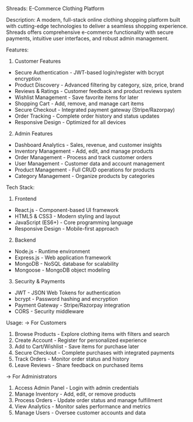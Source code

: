 Shreads: E-Commerce Clothing Platform

Description:
A modern, full-stack online clothing shopping platform built with cutting-edge technologies to deliver a seamless shopping experience. Shreads offers comprehensive e-commerce functionality with secure payments, intuitive user interfaces, and robust admin management.

Features:

1. Customer Features

- Secure Authentication - JWT-based login/register with bcrypt encryption
- Product Discovery - Advanced filtering by category, size, price, brand
- Reviews & Ratings - Customer feedback and product reviews system
- Wishlist Management - Save favorite items for later
- Shopping Cart - Add, remove, and manage cart items
- Secure Checkout - Integrated payment gateway (Stripe/Razorpay)
- Order Tracking - Complete order history and status updates
- Responsive Design - Optimized for all devices

2. Admin Features

- Dashboard Analytics - Sales, revenue, and customer insights
- Inventory Management - Add, edit, and manage products
- Order Management - Process and track customer orders
- User Management - Customer data and account management
- Product Management - Full CRUD operations for products
- Category Management - Organize products by categories

Tech Stack:

1. Frontend

- React.js - Component-based UI framework
- HTML5 & CSS3 - Modern styling and layout
- JavaScript (ES6+) - Core programming language
- Responsive Design - Mobile-first approach

2. Backend

- Node.js - Runtime environment
- Express.js - Web application framework
- MongoDB - NoSQL database for scalability
- Mongoose - MongoDB object modeling

3. Security & Payments

- JWT - JSON Web Tokens for authentication
- bcrypt - Password hashing and encryption
- Payment Gateway - Stripe/Razorpay integration
- CORS - Security middleware

Usage:
-> For Customers

1. Browse Products - Explore clothing items with filters and search
2. Create Account - Register for personalized experience
3. Add to Cart/Wishlist - Save items for purchase later
4. Secure Checkout - Complete purchases with integrated payments
5. Track Orders - Monitor order status and history
6. Leave Reviews - Share feedback on purchased items

-> For Administrators

1. Access Admin Panel - Login with admin credentials
2. Manage Inventory - Add, edit, or remove products
3. Process Orders - Update order status and manage fulfillment
4. View Analytics - Monitor sales performance and metrics
5. Manage Users - Oversee customer accounts and data
